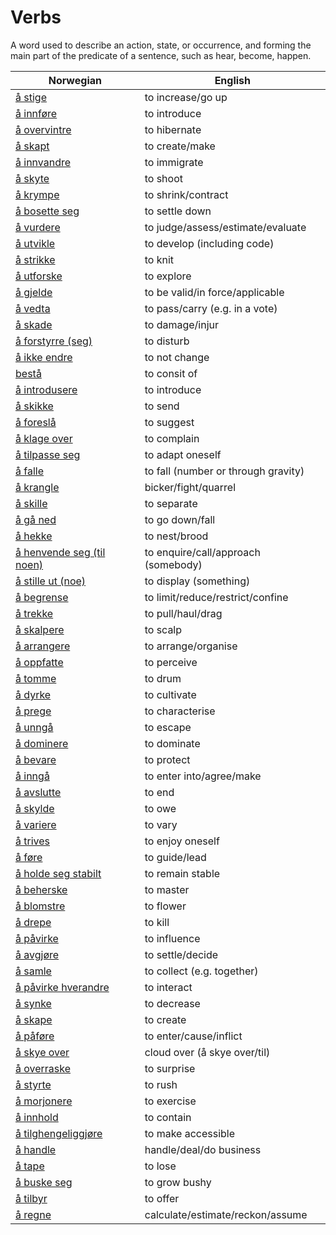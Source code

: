 # Verbs

A word used to describe an action, state, or occurrence, and forming the main part of the predicate of a sentence, such as hear, become, happen.

| Norwegian | English |
| --- | --- |
| [å stige](https://www.ordnett.no/search?language=no&phrase=å%20stige) | to increase/go up |
| [å innføre](https://www.ordnett.no/search?language=no&phrase=å%20innføre) | to introduce |
| [å overvintre](https://www.ordnett.no/search?language=no&phrase=å%20overvintre) | to hibernate |
| [å skapt](https://www.ordnett.no/search?language=no&phrase=å%20skapt) | to create/make |
| [å innvandre](https://www.ordnett.no/search?language=no&phrase=å%20innvandre) | to immigrate |
| [å skyte](https://www.ordnett.no/search?language=no&phrase=å%20skyte) | to shoot |
| [å krympe](https://www.ordnett.no/search?language=no&phrase=å%20krympe) | to shrink/contract |
| [å bosette seg](https://www.ordnett.no/search?language=no&phrase=å%20bosette%20seg) | to settle down |
| [å vurdere](https://www.ordnett.no/search?language=no&phrase=å%20vurdere) | to judge/assess/estimate/evaluate |
| [å utvikle](https://www.ordnett.no/search?language=no&phrase=å%20utvikle) | to develop (including code) |
| [å strikke](https://www.ordnett.no/search?language=no&phrase=å%20strikke) | to knit |
| [å utforske](https://www.ordnett.no/search?language=no&phrase=å%20utforske) | to explore |
| [å gjelde](https://www.ordnett.no/search?language=no&phrase=å%20gjelde) | to be valid/in force/applicable |
| [å vedta](https://www.ordnett.no/search?language=no&phrase=å%20vedta) | to pass/carry (e.g. in a vote) |
| [å skade](https://www.ordnett.no/search?language=no&phrase=å%20skade) | to damage/injur |
| [å forstyrre (seg)](https://www.ordnett.no/search?language=no&phrase=å%20forstyrre%20(seg)) | to disturb |
| [å ikke endre](https://www.ordnett.no/search?language=no&phrase=å%20ikke%20endre) | to not change |
| [bestå](https://www.ordnett.no/search?language=no&phrase=bestå) | to consit of |
| [å introdusere](https://www.ordnett.no/search?language=no&phrase=å%20introdusere) | to introduce |
| [å skikke](https://www.ordnett.no/search?language=no&phrase=å%20skikke) | to send |
| [å foreslå](https://www.ordnett.no/search?language=no&phrase=å%20foreslå) | to suggest |
| [å klage over](https://www.ordnett.no/search?language=no&phrase=å%20klage%20over) | to complain |
| [å tilpasse seg](https://www.ordnett.no/search?language=no&phrase=å%20tilpasse%20seg) | to adapt oneself |
| [å falle](https://www.ordnett.no/search?language=no&phrase=å%20falle) | to fall (number or through gravity) |
| [å krangle](https://www.ordnett.no/search?language=no&phrase=å%20krangle) | bicker/fight/quarrel |
| [å skille](https://www.ordnett.no/search?language=no&phrase=å%20skille) | to separate |
| [å gå ned](https://www.ordnett.no/search?language=no&phrase=å%20gå%20ned) | to go down/fall |
| [å hekke](https://www.ordnett.no/search?language=no&phrase=å%20hekke) | to nest/brood |
| [å henvende seg (til noen)](https://www.ordnett.no/search?language=no&phrase=å%20henvende%20seg%20(til%20noen)) | to enquire/call/approach (somebody) |
| [å stille ut (noe)](https://www.ordnett.no/search?language=no&phrase=å%20stille%20ut%20(noe)) | to display (something) |
| [å begrense](https://www.ordnett.no/search?language=no&phrase=å%20begrense) | to limit/reduce/restrict/confine |
| [å trekke](https://www.ordnett.no/search?language=no&phrase=å%20trekke) | to pull/haul/drag |
| [å skalpere](https://www.ordnett.no/search?language=no&phrase=å%20skalpere) | to scalp |
| [å arrangere](https://www.ordnett.no/search?language=no&phrase=å%20arrangere) | to arrange/organise |
| [å oppfatte](https://www.ordnett.no/search?language=no&phrase=å%20oppfatte) | to perceive |
| [å tomme](https://www.ordnett.no/search?language=no&phrase=å%20tomme) | to drum |
| [å dyrke](https://www.ordnett.no/search?language=no&phrase=å%20dyrke) | to cultivate |
| [å prege](https://www.ordnett.no/search?language=no&phrase=å%20prege) | to characterise |
| [å unngå](https://www.ordnett.no/search?language=no&phrase=å%20unngå) | to escape |
| [å dominere](https://www.ordnett.no/search?language=no&phrase=å%20dominere) | to dominate |
| [å bevare](https://www.ordnett.no/search?language=no&phrase=å%20bevare) | to protect |
| [å inngå](https://www.ordnett.no/search?language=no&phrase=å%20inngå) | to enter into/agree/make |
| [å avslutte](https://www.ordnett.no/search?language=no&phrase=å%20avslutte) | to end |
| [å skylde](https://www.ordnett.no/search?language=no&phrase=å%20skylde) | to owe |
| [å variere](https://www.ordnett.no/search?language=no&phrase=å%20variere) | to vary |
| [å trives](https://www.ordnett.no/search?language=no&phrase=å%20trives) | to enjoy oneself |
| [å føre](https://www.ordnett.no/search?language=no&phrase=å%20føre) | to guide/lead |
| [å holde seg stabilt](https://www.ordnett.no/search?language=no&phrase=å%20holde%20seg%20stabilt) | to remain stable |
| [å beherske](https://www.ordnett.no/search?language=no&phrase=å%20beherske) | to master |
| [å blomstre](https://www.ordnett.no/search?language=no&phrase=å%20blomstre) | to flower |
| [å drepe](https://www.ordnett.no/search?language=no&phrase=å%20drepe) | to kill |
| [å påvirke](https://www.ordnett.no/search?language=no&phrase=å%20påvirke) | to influence |
| [å avgjøre](https://www.ordnett.no/search?language=no&phrase=å%20avgjøre) | to settle/decide |
| [å samle](https://www.ordnett.no/search?language=no&phrase=å%20samle) | to collect (e.g. together) |
| [å påvirke hverandre](https://www.ordnett.no/search?language=no&phrase=å%20påvirke%20hverandre) | to interact |
| [å synke](https://www.ordnett.no/search?language=no&phrase=å%20synke) | to decrease |
| [å skape](https://www.ordnett.no/search?language=no&phrase=å%20skape) | to create |
| [å påføre](https://www.ordnett.no/search?language=no&phrase=å%20påføre) | to enter/cause/inflict |
| [å skye over](https://www.ordnett.no/search?language=no&phrase=å%20skye%20over) | cloud over (å skye over/til) |
| [å overraske](https://www.ordnett.no/search?language=no&phrase=å%20overraske) | to surprise |
| [å styrte](https://www.ordnett.no/search?language=no&phrase=å%20styrte) | to rush |
| [å morjonere](https://www.ordnett.no/search?language=no&phrase=å%20morjonere) | to exercise |
| [å innhold](https://www.ordnett.no/search?language=no&phrase=å%20innhold) | to contain |
| [å tilghengeliggjøre](https://www.ordnett.no/search?language=no&phrase=å%20tilghengeliggjøre) | to make accessible |
| [å handle](https://www.ordnett.no/search?language=no&phrase=å%20handle) | handle/deal/do business |
| [å tape](https://www.ordnett.no/search?language=no&phrase=å%20tape) | to lose |
| [å buske seg](https://www.ordnett.no/search?language=no&phrase=å%20buske%20seg) | to grow bushy |
| [å tilbyr](https://www.ordnett.no/search?language=no&phrase=å%20tilbyr) | to offer |
| [å regne](https://www.ordnett.no/search?language=no&phrase=å%20regne) | calculate/estimate/reckon/assume |

